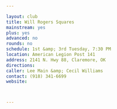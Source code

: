 ```yaml
---

layout: club
title: Will Rogers Squares
mainstream: yes
plus: yes
advanced: no
rounds: no
schedule: 1st &amp; 3rd Tuesday, 7:30 PM
location: American Legion Post 141
address: 2141 N. Hwy 88, Claremore, OK
directions: 
caller: Lee Main &amp; Cecil Williams
contact: (918) 341-6699
website: 



---
```


